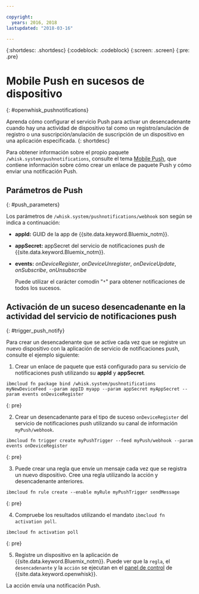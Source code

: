 ```yaml
---

copyright:
  years: 2016, 2018
lastupdated: "2018-03-16"

---
```


{:shortdesc: .shortdesc}
{:codeblock: .codeblock}
{:screen: .screen}
{:pre: .pre}

# Mobile Push en sucesos de dispositivo
{: #openwhisk_pushnotifications}

Aprenda cómo configurar el servicio Push para activar un desencadenante cuando hay una actividad de dispositivo tal como un registro/anulación de registro o una suscripción/anulación de suscripción de un dispositivo en una aplicación especificada.
{: shortdesc}

Para obtener información sobre el propio paquete `/whisk.system/pushnotifications`, consulte el tema [Mobile Push](./mobile_push_actions.html), que contiene información sobre cómo crear un enlace de paquete Push y cómo enviar una notificación Push.

## Parámetros de Push
{: #push_parameters}

Los parámetros de `/whisk.system/pushnotifications/webhook` son según se indica a continuación:
- **appId:** GUID de la app de {{site.data.keyword.Bluemix_notm}}.
- **appSecret:** appSecret del servicio de notificaciones push de {{site.data.keyword.Bluemix_notm}}.
- **events:** _onDeviceRegister_, _onDeviceUnregister_, _onDeviceUpdate_, _onSubscribe_, _onUnsubscribe_

  Puede utilizar el carácter comodín "`*`" para obtener notificaciones de todos los sucesos.

## Activación de un suceso desencadenante en la actividad del servicio de notificaciones push
{: #trigger_push_notify}

Para crear un desencadenante que se active cada vez que se registre un nuevo dispositivo con la aplicación de servicio de notificaciones push, consulte el ejemplo siguiente:

1. Crear un enlace de paquete que está configurado para su servicio de notificaciones push utilizando su **appId** y **appSecret**.
  ```
  ibmcloud fn package bind /whisk.system/pushnotifications myNewDeviceFeed --param appID myapp --param appSecret myAppSecret --param events onDeviceRegister
  ```
  {: pre}

2. Crear un desencadenante para el tipo de suceso `onDeviceRegister` del servicio de notificaciones push utilizando su canal de información `myPush/webhook`.
  ```
  ibmcloud fn trigger create myPushTrigger --feed myPush/webhook --param events onDeviceRegister
  ```
  {: pre}

3. Puede crear una regla que envíe un mensaje cada vez que se registra un nuevo dispositivo. Cree una regla utilizando la acción y desencadenante anteriores.
  ```
  ibmcloud fn rule create --enable myRule myPushTrigger sendMessage
  ```
  {: pre}

4. Compruebe los resultados utilizando el mandato `ibmcloud fn activation poll`.
  ```
  ibmcloud fn activation poll
  ```
  {: pre}

5. Registre un dispositivo en la aplicación de {{site.data.keyword.Bluemix_notm}}. Puede ver que la `regla`, el `desencadenante` y la `acción` se ejecutan en el [panel de control](https://console.bluemix.net/openwhisk/dashboard) de {{site.data.keyword.openwhisk}}.

  La acción envía una notificación Push.
